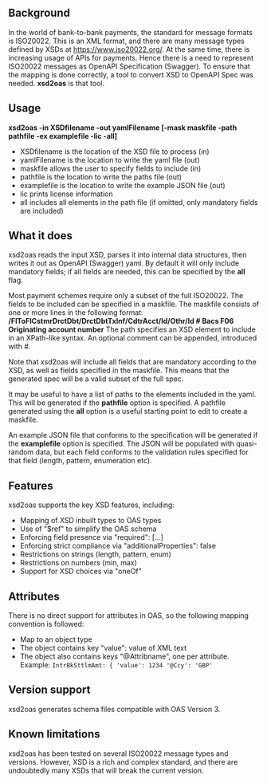 ## Background
In the world of bank-to-bank payments, the standard for message formats is ISO20022. This is an XML format, and there are many message types defined by XSDs at https://www.iso20022.org/. At the same time, there is increasing usage of APIs for payments. Hence there is a need to represent ISO20022 messages as OpenAPI Specification (Swagger). To ensure that the mapping is done correctly, a tool to convert XSD to OpenAPI Spec was needed. **xsd2oas** is that tool.

## Usage
**xsd2oas -in XSDfilename -out yamlFilename [-mask maskfile -path pathfile -ex examplefile -lic -all]**
- XSDfilename is the location of the XSD file to process (in)
- yamlFilename is the location to write the yaml file (out)
- maskfile allows the user to specify fields to include (in)
- pathfile is the location to write the paths file (out)
- examplefile is the location to write the example JSON file (out)
- lic prints license information
- all includes all elements in the path file (if omitted, only mandatory fields are included)

## What it does
xsd2oas reads the input XSD, parses it into internal data structures, then writes it out as OpenAPI (Swagger) yaml. By default it will only include mandatory fields; if all fields are needed, this can be specified by the **all** flag.

Most payment schemes require only a subset of the full ISO20022. The fields to be included can be specified in a maskfile. The maskfile consists of one or more lines in the following format:
**/FIToFICstmrDrctDbt/DrctDbtTxInf/CdtrAcct/Id/Othr/Id                        # Bacs F06 Originating account number**
The path specifies an XSD element to include in an XPath-like syntax. An optional comment can be appended, introduced with #.

Note that xsd2oas will include all fields that are mandatory according to the XSD, as well as fields specified in the maskfile. This means that the generated spec will be a valid subset of the full spec.

It may be useful to have a list of paths to the elements included in the yaml. This will be generated if the **pathfile** option is specified. A pathfile generated using the **all** option is a useful starting point to edit to create a maskfile. 

An example JSON file that conforms to the specification will be generated if the **examplefile** option is specified. The JSON will be populated with quasi-random data, but each field conforms to the validation rules specified for that field (length, pattern, enumeration etc).

## Features
xsd2oas supports the key XSD features, including:
- Mapping of XSD inbuilt types to OAS types
- Use of "$ref" to simplify the OAS schema
- Enforcing field presence via "required": [...]
- Enforcing strict compliance via "additionalProperties": false
- Restrictions on strings (length, pattern, enum)
- Restrictions on numbers (min, max)
- Support for XSD choices via "oneOf"

## Attributes
There is no direct support for attributes in OAS, so the following mapping convention is followed:
- Map to an object type
- The object contains key "value": value of XML text
- The object also contains keys "@Attribname", one per attribute.
Example:
`
IntrBkSttlmAmt: {
   'value': 1234
   '@Ccy': 'GBP'
`
## Version support
xsd2oas generates schema files compatible with OAS Version 3.

## Known limitations
xsd2oas has been tested on several ISO20022 message types and versions. However, XSD is a rich and complex standard, and there are undoubtedly many XSDs that will break the current version.
